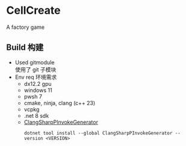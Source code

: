 # CellCreate

A factory game

## Build 构建

- Used gitmodule  
  使用了 git 子模块
- Env req 环境需求
  - dx12.2 gpu
  - windows 11
  - pwsh 7
  - cmake, ninja, clang (c++ 23)
  - vcpkg
  - .net 8 sdk
  - [ClangSharpPInvokeGenerator](https://github.com/dotnet/ClangSharp)
    ```
    dotnet tool install --global ClangSharpPInvokeGenerator --version <VERSION>
    ```
